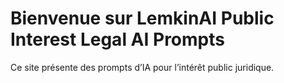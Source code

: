 # Bienvenue sur LemkinAI Public Interest Legal AI Prompts

Ce site présente des prompts d’IA pour l’intérêt public juridique.
